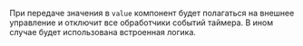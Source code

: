 При передаче значения в `value` компонент будет полагаться на внешнее управление и отключит все обработчики событий таймера. В ином случае будет использована встроенная логика.